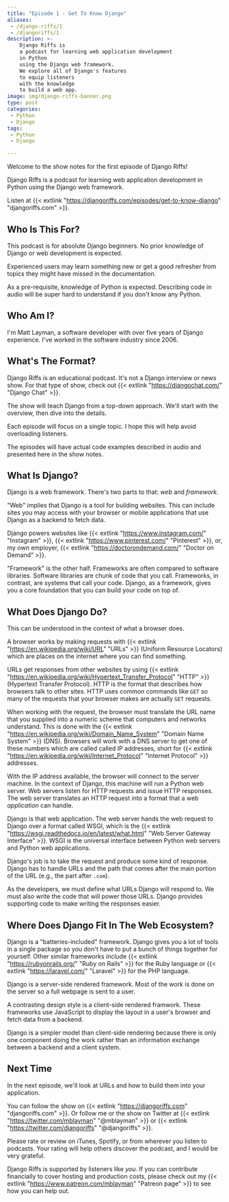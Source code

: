 ```yaml
---
title: "Episode 1 - Get To Know Django"
aliases:
 - /django-riffs/1
 - /djangoriffs/1
description: >-
    Django Riffs is
    a podcast for learning web application development
    in Python
    using the Django web framework.
    We explore all of Django's features
    to equip listeners
    with the knowledge
    to build a web app.
image: img/django-riffs-banner.png
type: post
categories:
 - Python
 - Django
tags:
 - Python
 - Django

---
```


Welcome to the show notes
for the first episode
of Django Riffs!

Django Riffs is
a podcast for learning web application development
in Python
using the Django web framework.

Listen at {{< extlink "https://djangoriffs.com/episodes/get-to-know-django" "djangoriffs.com" >}}.

## Who Is This For?

This podcast is for absolute Django beginners.
No prior knowledge of Django
or web development is expected.

Experienced users may learn something new
or get a good refresher from topics they might have missed
in the documentation.

As a pre-requisite,
knowledge of Python is expected.
Describing code in audio will be super hard
to understand
if you don't know any Python.

## Who Am I?

I'm Matt Layman,
a software developer
with over five years of Django experience.
I've worked in the software industry since 2006.

## What's The Format?

Django Riffs is an educational podcast.
It's not a Django interview or news show.
For that type of show,
check out {{< extlink "https://djangochat.com/" "Django Chat" >}}.

The show will teach Django
from a top-down approach.
We'll start with the overview,
then dive into the details.

Each episode will focus on a single topic.
I hope this will help avoid overloading listeners.

The episodes will have actual code examples
described in audio
and presented here
in the show notes.

## What Is Django?

Django is a web framework.
There's two parts to that: *web* and *framework*.

"Web" implies that Django is a tool
for building websites.
This can include sites you may access
with your browser
or mobile applications
that use Django as a backend
to fetch data.

Django powers websites
like {{< extlink "https://www.instagram.com/" "Instagram" >}},
{{< extlink "https://www.pinterest.com/" "Pinterest" >}},
or, my own employer, {{< extlink "https://doctorondemand.com/" "Doctor on Demand" >}}.

"Framework" is the other half.
Frameworks are often compared to software libraries.
Software libraries are chunk of code
that you call.
Frameworks, in contrast, are systems
that call your code.
Django, as a framework, gives you a core foundation
that you can build your code on top of.

## What Does Django Do?

This can be understood in the context
of what a browser does.

A browser works by making requests
with
{{< extlink "https://en.wikipedia.org/wiki/URL" "URLs" >}}
(Uniform Resource Locators)
which are places on the internet
where you can find something.

URLs get responses
from other websites
by using
{{< extlink "https://en.wikipedia.org/wiki/Hypertext_Transfer_Protocol" "HTTP" >}}
(Hypertext Transfer Protocol).
HTTP is the format that describes
how browsers talk to other sites.
HTTP uses common commands like `GET`
so many of the requests
that your browser makes are actually `GET` requests.

When working with the request,
the browser must translate the URL name
that you supplied
into a numeric scheme that computers and networks understand.
This is done with the
{{< extlink "https://en.wikipedia.org/wiki/Domain_Name_System" "Domain Name System" >}} (DNS).
Browsers will work with a DNS server
to get one of these numbers
which are called called IP addresses,
short for {{< extlink "https://en.wikipedia.org/wiki/Internet_Protocol" "Internet Protocol" >}} addresses.

With the IP address available,
the browser will connect to the server machine.
In the context of Django,
this machine will run a Python web server.
Web servers listen for HTTP requests
and issue HTTP responses.
The web server translates an HTTP request
into a format that a web *application* can handle.

Django is that web application.
The web server hands the web request to Django
over a format called WSGI,
which is the {{< extlink "https://wsgi.readthedocs.io/en/latest/what.html" "Web Server Gateway Interface" >}}.
WSGI is the universal interface
between Python web servers and Python web applications.

Django's job is to take the request
and produce some kind of response.
Django has to handle URLs
and the path that comes after the main portion
of the URL
(e.g., the part after `.com`).

As the developers,
we must define what URLs Django will respond to.
We must also write the code
that will power those URLs.
Django provides supporting code
to make writing the responses easier.

## Where Does Django Fit In The Web Ecosystem?

Django is a "batteries-included" framework.
Django gives you a lot of tools in a single package
so you don't have to put a bunch of things together
for yourself.
Other similar frameworks include
{{< extlink "https://rubyonrails.org/" "Ruby on Rails" >}}
for the Ruby language
or
{{< extlink "https://laravel.com/" "Laravel" >}}
for the PHP language.

Django is a server-side rendered framework.
Most of the work is done on the server
so a full webpage is sent to a user.

A contrasting design style is a client-side rendered framwork.
These frameworks use JavaScript to display the layout
in a user's browser
and fetch data
from a backend.

Django is a simpler model
than client-side rendering
because there is only one component doing the work
rather than an information exchange
between a backend and a client system.

## Next Time

In the next episode,
we'll look at URLs
and how to build them
into your application.

You can follow the show
on {{< extlink "https://djangoriffs.com" "djangoriffs.com" >}}.
Or follow me or the show
on Twitter
at
{{< extlink "https://twitter.com/mblayman" "@mblayman" >}}
or
{{< extlink "https://twitter.com/djangoriffs" "@djangoriffs" >}}.

Please rate or review
on iTunes, Spotify,
or from wherever you listen to podcasts.
Your rating will help others discover the podcast,
and I would be very grateful.

Django Riffs is supported by listeners like *you*.
If you can contribute financially
to cover hosting and production costs,
please check out my {{< extlink "https://www.patreon.com/mblayman" "Patreon page" >}}
to see how you can help out.
